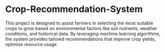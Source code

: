 # Crop-Recommendation-System
 This project is designed to assist  farmers in selecting the most suitable crops to grow based on environmental factors like soil  nutrients, weather conditions, and historical data. By leveraging machine learning algorithms,  the system provides tailored recommendations that improve crop yields, optimize resource usage
